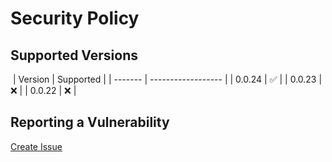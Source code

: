 # Security Policy

## Supported Versions

​
| Version | Supported |
| ------- | ------------------ |
| 0.0.24 | :white_check_mark: |
| 0.0.23 | :x: |
| 0.0.22 | :x: |
​

## Reporting a Vulnerability

[Create Issue](https://github.com/gregoranders/ts-playground/issues/new?labels=bug&template=bug_report.md&title=Security+Issue)
